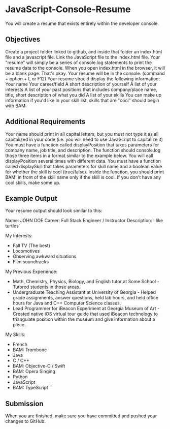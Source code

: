 # JavaScript-Console-Resume

You will create a resume that exists entirely within the developer console.

## Objectives

Create a project folder linked to github, and inside that folder an index.html file and a javascript file. Link the JavaScript file to the index.html file.
Your "resume" will simply be a series of console.log statements to print the resume data to the console.
When you open index.html in the browser, it will be a blank page. That's okay. Your resume will be in the console. (command + option + I, or F12)
Your resume should display the following information:
Your name
Your career/field
A short description of yourself
A list of your interests
A list of your past positions that includes company/place name, title, short description of what you did
A list of your skills
You can make up information if you'd like
In your skill list, skills that are "cool" should begin with BAM:

## Additional Requirements

Your name should print in all capital letters, but you must not type it as all capitalized in your code (i.e. you will need to use JavaScript to capitalize it)
You must have a function called displayPosition that takes parameters for company name, job title, and description. The function should console.log those three items in a format similar to the example below. You will call displayPosition several times with different data.
You must have a function called displaySkill that takes parameters for skill name and a boolean value for whether the skill is cool (true/false). Inside the function, you should print BAM: in front of the skill name only if the skill is cool. If you don't have any cool skills, make some up.

## Example Output

Your resume output should look similar to this:

Name: JOHN DOE
Career: Full Stack Engineer / Instructor
Description: I like turtles

My Interests:

- Fall TV (The best)
- Locomotives
- Observing awkward situations
- Film soundtracks

My Previous Experience:

- Math, Chemistry, Physics, Biology, and English tutor at Some School - Tutored students in those areas.
- Undergraduate Teaching Assistant at University of Georgia - Helped grade assignments, answer questions, held lab hours, and held office hours for Java and C++ Computer Science classes.
- Lead Programmer for iBeacon Experiment at Georgia Museum of Art - Created native iOS virtual tour guide that used iBeacon technology to triangulate position within the museum and give information about a piece.

My Skills:

- French
- BAM: Trombone
- Java
- C / C++
- BAM: Objective-C / Swift
- BAM: Opera Singing
- Python
- JavaScript
- BAM: TypeScript```

## Submission

When you are finished, make sure you have committed and pushed your changes to GitHub.

```

```
